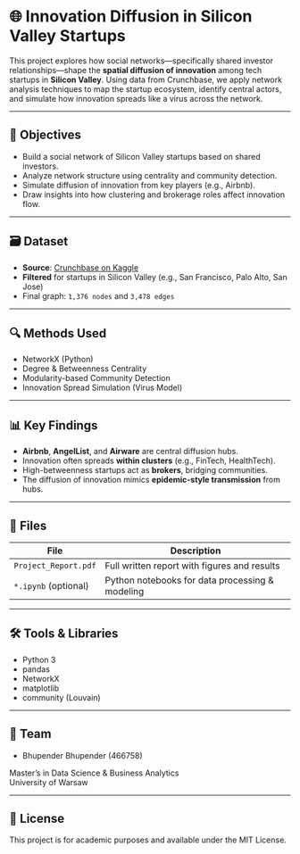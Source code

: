 # 🌐 Innovation Diffusion in Silicon Valley Startups

This project explores how social networks—specifically shared investor relationships—shape the **spatial diffusion of innovation** among tech startups in **Silicon Valley**. Using data from Crunchbase, we apply network analysis techniques to map the startup ecosystem, identify central actors, and simulate how innovation spreads like a virus across the network.

---

## 📌 Objectives

- Build a social network of Silicon Valley startups based on shared investors.
- Analyze network structure using centrality and community detection.
- Simulate diffusion of innovation from key players (e.g., Airbnb).
- Draw insights into how clustering and brokerage roles affect innovation flow.

---

## 🗃️ Dataset

- **Source**: [Crunchbase on Kaggle](https://www.kaggle.com/datasets/chhinna/crunchbase-data)
- **Filtered** for startups in Silicon Valley (e.g., San Francisco, Palo Alto, San Jose)
- Final graph: `1,376 nodes` and `3,478 edges`

---

## 🔍 Methods Used

- NetworkX (Python)
- Degree & Betweenness Centrality
- Modularity-based Community Detection
- Innovation Spread Simulation (Virus Model)

---

## 📊 Key Findings

- **Airbnb**, **AngelList**, and **Airware** are central diffusion hubs.
- Innovation often spreads **within clusters** (e.g., FinTech, HealthTech).
- High-betweenness startups act as **brokers**, bridging communities.
- The diffusion of innovation mimics **epidemic-style transmission** from hubs.

---

## 📁 Files

| File                        | Description                                       |
|----------------------------|---------------------------------------------------|
| `Project_Report.pdf`       | Full written report with figures and results      |
| `*.ipynb` (optional)       | Python notebooks for data processing & modeling   |

---

## 🛠️ Tools & Libraries

- Python 3
- pandas
- NetworkX
- matplotlib
- community (Louvain)

---

## 👥 Team
 
- Bhupender Bhupender (466758)  

Master’s in Data Science & Business Analytics  
University of Warsaw

---

## 📜 License

This project is for academic purposes and available under the MIT License.

